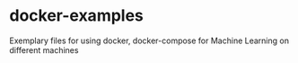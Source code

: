 # docker-examples
Exemplary files for using docker, docker-compose for Machine Learning on different machines 

